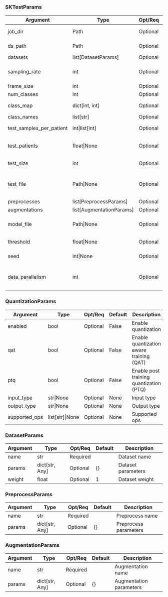 ### SKTestParams

| Argument | Type | Opt/Req | Default | Description |
| --- | --- | --- | --- | --- |
| job_dir | Path | Optional | `tempfile.gettempdir` | Job output directory |
| ds_path | Path | Optional | `Path()` | Dataset directory |
| datasets | list[DatasetParams] | Optional |  | Datasets |
| sampling_rate | int | Optional | 250 | Target sampling rate (Hz) |
| frame_size | int | Optional | 1250 | Frame size |
| num_classes | int | Optional | 1 | # of classes |
| class_map | dict[int, int] | Optional |  | Class/label mapping |
| class_names | list[str] | Optional | None | Class names |
| test_samples_per_patient | int\|list[int] | Optional | 1000 | # test samples per patient |
| test_patients | float\|None | Optional | None | # or proportion of patients for testing |
| test_size | int | Optional | 200000 | # samples for testing |
| test_file | Path\|None | Optional | None | Path to load/store pickled test file |
| preprocesses | list[PreprocessParams] | Optional |  | Preprocesses |
| augmentations | list[AugmentationParams] | Optional |  | Augmentations |
| model_file | Path\|None | Optional | None | Path to save model file (.keras) |
| threshold | float\|None | Optional | None | Model output threshold |
| seed | int\|None | Optional | None | Random state seed |
| data_parallelism | int | Optional | `os.cpu_count` | # of data loaders running in parallel |

### QuantizationParams

| Argument | Type | Opt/Req | Default | Description |
| --- | --- | --- | --- | --- |
| enabled | bool | Optional | False | Enable quantization |
| qat | bool | Optional | False | Enable quantization aware training (QAT) |
| ptq | bool | Optional | False | Enable post training quantization (PTQ) |
| input_type | str\|None | Optional | None | Input type |
| output_type | str\|None | Optional | None | Output type |
| supported_ops | list[str]\|None | Optional | None | Supported ops |

### DatasetParams

| Argument | Type | Opt/Req | Default | Description |
| --- | --- | --- | --- | --- |
| name | str | Required |  | Dataset name |
| params | dict[str, Any] | Optional | {} | Dataset parameters |
| weight | float | Optional | 1 | Dataset weight |

### PreprocessParams

| Argument | Type | Opt/Req | Default | Description |
| --- | --- | --- | --- | --- |
| name | str | Required |  | Preprocess name |
| params | dict[str, Any] | Optional | {} | Preprocess parameters |

### AugmentationParams

| Argument | Type | Opt/Req | Default | Description |
| --- | --- | --- | --- | --- |
| name | str | Required |  | Augmentation name |
| params | dict[str, Any] | Optional | {} | Augmentation parameters |
